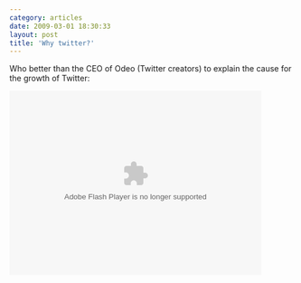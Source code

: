 ```yaml
---
category: articles
date: 2009-03-01 18:30:33
layout: post
title: 'Why twitter?'
---
```


<p>Who better than the CEO of Odeo (Twitter creators) to explain the cause for the growth of Twitter:</p>

<object width="446" height="326">
  <param name="movie" value="http://video.ted.com/assets/player/swf/EmbedPlayer.swf"/>
  <param name="allowFullScreen" value="true" >
  <param name="wmode" value="transparent" >
  <param name="bgColor" value="#ffffff" >
  <param name="flashvars" value="vu=http://video.ted.com/talks/embed/EvanWilliams_2009-embed_high.flv&su=http://images.ted.com/images/ted/tedindex/embed-posters/EvanWilliams-2009.embed_thumbnail.jpg&vw=432&vh=240&ap=0&ti=473" >
  <embed src="http://video.ted.com/assets/player/swf/EmbedPlayer.swf" pluginspace="http://www.macromedia.com/go/getflashplayer" type="application/x-shockwave-flash" wmode="transparent" bgColor="#ffffff" width="446" height="326" allowFullScreen="true" flashvars="vu=http://video.ted.com/talks/embed/EvanWilliams_2009-embed_high.flv&su=http://images.ted.com/images/ted/tedindex/embed-posters/EvanWilliams-2009.embed_thumbnail.jpg&vw=432&vh=240&ap=0&ti=473"/>
</object>
